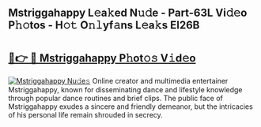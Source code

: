 ## Mstriggahappy L𝚎a𝚔ed N𝚞𝚍e - Part-63L Vi𝚍𝚎o P𝚑𝚘tos - H𝚘𝚝 O𝚗𝚕yf𝚊ns L𝚎a𝚔s EI26B

# <h2><a href="http://kfcwgx.oniu.top/?m=Mstriggahappy">🔗👉 🔴 Mstriggahappy P𝚑ot𝚘𝚜 V𝚒d𝚎o</a></h2>

[![Mstriggahappy Nu𝚍e𝚜](https://i.imgur.com/0qMVB7G.gif)](http://kfcwgx.oniu.top/?m=Mstriggahappy)
Online creator and multimedia entertainer Mstriggahappy, known for disseminating dance and lifestyle knowledge through popular dance routines and brief clips. The public face of Mstriggahappy exudes a sincere and friendly demeanor, but the intricacies of his personal life remain shrouded in secrecy.  
